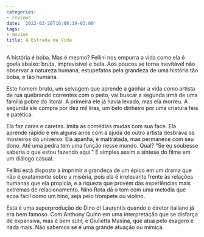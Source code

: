```yaml
---
categories:
- reviews
date: '2022-03-20T16:08:19-03:00'
tags:
- movies
title: A Estrada da Vida
---
```


A história é boba. Mas é mesmo? Fellini nos empurra a vida como ela é goela abaixo: bruta, imprevisível e bela. Aos poucos se torna inevitável não observar a natureza humana, estupefatos pela grandeza de uma história tão boba, e tão humana.

Este homem bruto, um selvagem que aprende a ganhar a vida como artista de rua quebrando correntes com o peito, vai buscar a segunda irmã de uma família pobre do litoral. A primeira ele já havia levado, mas ela morreu. A segunda ele compra por dez mil liras, um belo dinheiro por uma criatura feia e patética.

Ela faz caras e caretas. Imita as comédias mudas com sua face. Ela aprende rápido e em alguns anos com a ajuda de outro artista desbrava os mosteiros do universo. Ela apanha, é maltratada, mas permanece com seu dono. Até uma pedra tem uma função nesse mundo. Qual? "Se eu soubesse saberia o que estou fazendo aqui." E simples assim a síntese do filme em um diálogo casual.

Fellini está disposto a imprimir a grandeza de um épico em um drama que não é exatamente sobre a miséria, pois ela é irrelevante frente às relações humanas que ela propicia, e a riqueza que provém das experiências mais extremas de relacionamento. Nino Rota dá o tom com uma melodia que ecoa fácil como um hino, seja pelo trompete ou violino.

Esta é uma superprodução de Dino di Laurentis quando o diretor italiano já era bem famoso. Com Anthony Quinn em uma interpretação que se disfarça de expansiva, mas é bem sutil, e Giulietta Masina, que atua pelo exagero e nada mais. Não sabemos se é uma grande atuação ou mímica.